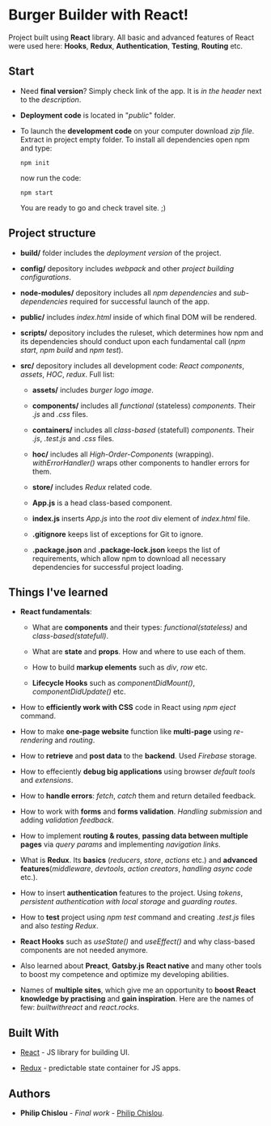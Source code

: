 # Burger Builder with React!

Project built using **React** library. All basic and advanced features of React were used here: **Hooks**, **Redux**, **Authentication**, **Testing**, **Routing** etc.


## Start

* Need **final version**? Simply check link of the app. It is *in the header* next to the *description*. 

* **Deployment code** is located in "*public*" folder. 

* To launch the **development code** on your computer download *zip file*. Extract in project empty folder. To install all dependencies open npm and type:

  ```
  npm init
  ```
  now run the code:
  
  ```
  npm start
  ```
  You are ready to go and check travel site. ;)

## Project structure

* **build/** folder includes the *deployment version* of the project. 

* **config/** depository includes *webpack* and other *project building configurations*.

* **node-modules/** depository includes all *npm dependencies* and *sub-dependencies* required for successful launch of the app.

* **public/** includes *index.html* inside of which final DOM will be rendered.

* **scripts/** depository includes the ruleset, which determines how npm and its dependencies should conduct upon each fundamental call (*npm start*, *npm build* and *npm test*).

* **src/** depository includes all development code: *React components*, *assets*, *HOC*, *redux*. Full list: 

  * **assets/** includes *burger logo image*.
  
  * **components/** includes all *functional* (stateless) *components*. Their *.js* and *.css* files.
  
  * **containers/** includes all *class-based* (statefull) *components*. Their *.js*, *.test.js* and *.css* files.
  
  * **hoc/** includes all *High-Order-Components* (wrapping). *withErrorHandler()* wraps other components to handler errors for them.
  
  * **store/** includes *Redux* related code.
   
  * **App.js** is a head class-based component. 
     
  * **index.js** inserts *App.js* into the *root* div element of *index.html* file. 
       
  * **.gitignore** keeps list of exceptions for Git to ignore. 
         
  * **.package.json** and **.package-lock.json** keeps the list of requirements, which allow npm to download all necessary dependencies for successful project loading. 
  

## Things I've learned 

* **React fundamentals**:

  * What are **components** and their types: *functional(stateless)* and *class-based(statefull)*.
  
  * What are **state** and **props**. How and where to use each of them. 

  * How to build **markup elements** such as *div*, *row* etc. 
  
  * **Lifecycle Hooks** such as *componentDidMount()*, *componentDidUpdate()* etc.

* How to **efficiently work with CSS** code in React using *npm eject* command.

* How to make **one-page website** function like **multi-page** using *re-rendering* and *routing*.

* How to **retrieve** and **post data** to the **backend**. Used *Firebase* storage.

* How to effeciently **debug big applications** using browser *default tools* and *extensions*.

* How to **handle errors**: *fetch*, *catch* them and return detailed feedback.

* How to work with **forms** and **forms validation**. *Handling submission* and adding *validation feedback*.

* How to implement **routing & routes**, **passing data between multiple pages** via *query params* and implementing *navigation links*.

* What is **Redux**. Its **basics** (*reducers*, *store*, *actions* etc.) and **advanced features**(*middleware*, *devtools*, *action creators*, *handling async code* etc.).

* How to insert **authentication** features to the project. Using *tokens*, *persistent authentication with local storage* and *guarding routes*.

* How to **test** project using *npm test* command and creating *.test.js* files and also *testing Redux*.

* **React Hooks** such as *useState()* and *useEffect()* and why class-based components are not needed anymore.

* Also learned about **Preact**, **Gatsby.js** **React native** and many other tools to boost my competence and optimize my developing abilities.

* Names of **multiple sites**, which give me an opportunity to **boost React knowledge by practising** and **gain inspiration**. Here are the names of few: *builtwithreact* and *react.rocks*.

 
 ## Built With

* [React](https://reactjs.org/) - JS library for building UI.

* [Redux](https://redux.js.org/) - predictable state container for JS apps.


## Authors

* **Philip Chislou** - *Final work* - [Philip Chislou](https://github.com/h1l1ch).
